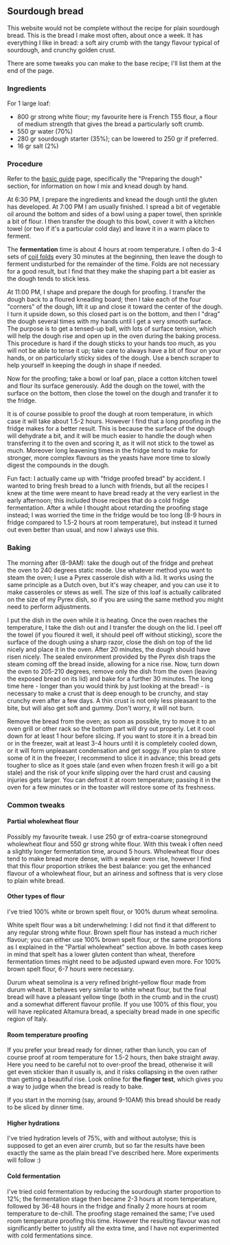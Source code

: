 ## Sourdough bread

This website would not be complete without the recipe for plain sourdough bread. This is the bread I make most often, about once a week. It has everything I
like in bread: a soft airy crumb with the tangy flavour typical of sourdough, and crunchy golden crust.

There are some tweaks you can make to the base recipe; I'll list them at the end of the page.

### Ingredients

For 1 large loaf:
- 800 gr strong white flour; my favourite here is French T55 flour, a flour of medium strength that gives the bread a particularly soft crumb.
- 550 gr water (70%)
- 280 gr sourdough starter (35%); can be lowered to 250 gr if preferred.
- 16 gr salt (2%)

### Procedure

Refer to the [basic guide](...) page, specifically the "Preparing the dough" section, for information on how I mix and knead dough by hand.

At 6:30 PM, I prepare the ingredients and knead the dough until the gluten has developed. At 7:00 PM I am usually finished. I spread a bit of vegetable
oil around the bottom and sides of a bowl using a paper towel, then sprinkle a bit of flour. I then transfer the dough to this bowl, cover it with a kitchen towel
(or two if it's a particular cold day) and leave it in a warm place to ferment.

The **fermentation** time is about 4 hours at room temperature. I often do 3-4 sets of [coil folds](...) every 30 minutes at the beginning, then leave the dough
to ferment undisturbed for the remainder of the time. Folds are not necessary for a good result, but I find that they make the shaping part a bit easier as the
dough tends to stick less.

At 11:00 PM, I shape and prepare the dough for proofing. I transfer the dough back to a floured kneading board; then I take each of the four "corners" of the dough,
lift it up and close it toward the center of the dough. I turn it upside down, so this closed part is on the bottom, and then I "drag" the dough several
times with my hands until I get a very smooth surface. The purpose is to get a tensed-up ball, with lots of surface tension, which will help the dough rise and
open up in the oven during the baking process. This procedure is hard if the dough sticks to your hands too much, as you will not be able to tense it up; take
care to always have a bit of flour on your hands, or on particularly sticky sides of the dough. Use a bench scraper to help yourself in keeping the dough
in shape if needed.

Now for the proofing; take a bowl or loaf pan, place a cotton kitchen towel and flour its surface generously. Add the dough on the towel, with the surface on
the bottom, then close the towel on the dough and transfer it to the fridge.

It is of course possible to proof the dough at room temperature, in which case it will take about 1.5-2 hours. However I find that a long proofing in the
fridge makes for a better result. This is because the surface of the dough will dehydrate a bit, and it will be much easier to handle the dough when
transferring it to the oven and scoring it, as it will not stick to the towel as much. Moreover long leavening times in the fridge tend to make for stronger,
more complex flavours as the yeasts have more time to slowly digest the compounds in the dough.

Fun fact: I actually came up with "fridge proofed bread" by accident. I wanted to bring fresh bread to a lunch with friends, but all the recipes I knew at the time
were meant to have bread ready at the very earliest in the early afternoon; this included those recipes that do a cold fridge fermentation. After a while I
thought about retarding the proofing stage instead; I was worried the time in the fridge would be too long (8-9 hours in fridge compared to 1.5-2 hours at
room temperature), but instead it turned out even better than usual, and now I always use this.

### Baking

The morning after (8-9AM): take the dough out of the fridge and preheat the oven to 240 degrees static mode. Use whatever method you want to steam the oven; I
use a Pyrex casserole dish with a lid. It works using the same principle as a Dutch oven, but it's way cheaper, and you can use it to make casseroles or stews
as well. The size of this loaf is actually calibrated on the size of my Pyrex dish, so if you are using the same method you might need to perform adjustments.

I put the dish in the oven while it is heating. Once the oven reaches the temperature, I take the dish out and I transfer the dough on the lid. I peel off
the towel (if you floured it well, it should peel off without sticking), score the surface of the dough using a sharp razor, close the dish on top of the lid
nicely and place it in the oven. After 20 minutes, the dough should have risen nicely. The sealed environment provided by the Pyrex dish traps the steam coming
off the bread inside, allowing for a nice rise. Now, turn down the oven to 205-210 degrees, remove only the dish from the oven (leaving the exposed bread
on its lid) and bake for a further 30 minutes. The long time here - longer than you would think by just looking at the bread! - is necessary to make a crust
that is deep enough to be crunchy, and stay crunchy even after a few days. A thin crust is not only less pleasant to the bite, but will also get soft and
gummy. Don't worry, it will not burn.

Remove the bread from the oven; as soon as possible, try to move it to an oven grill or other rack so the bottom part will dry out properly. Let it cool down
for at least 1 hour before slicing. If you want to store it in a bread bin or in the freezer, wait at least 3-4 hours until it is completely cooled down, or
it will form unpleasant condensation and get soggy. If you plan to store some of it in the freezer, I recommend to slice it in advance; this bread gets tougher
to slice as it goes stale (and even when frozen fresh it will go a bit stale) and the risk of your knife slipping over the hard crust and causing injuries gets
larger. You can defrost it at room temperature; passing it in the oven for a few minutes or in the toaster will restore some of its freshness.

### Common tweaks

#### Partial wholewheat flour

Possibly my favourite tweak. I use 250 gr of extra-coarse stoneground wholewheat flour and 550 gr strong white flour. With this tweak I often need a slightly
longer fermentation time, around 5 hours. Wholewheat flour does tend to make bread more dense, with a weaker oven rise,
however I find that this flour proportion strikes the best balance: you get the enhanced flavour of a wholewheat flour, but an airiness and softness that is very
close to plain white bread.

#### Other types of flour

I've tried 100% white or brown spelt flour, or 100% durum wheat semolina.

White spelt flour was a bit underwhelming: I did not find it that different to any regular strong white flour. Brown spelt flour has instead a much richer flavour;
you can either use 100% brown spelt flour, or the same proportions as I explained in the "Partial wholewheat" section above. In both cases keep in mind that
spelt has a lower gluten content than wheat, therefore fermentation times might need to be adjusted upward even more. For 100% brown spelt flour, 6-7 hours
were necessary.

Durum wheat semolina is a very refined bright-yellow flour made from durum wheat. It behaves very similar to white wheat flour, but the final bread will have
a pleasant yellow tinge (both in the crumb and in the crust) and a somewhat different flavour profile. If you use 100% of this flour, you will have replicated
Altamura bread, a specialty bread made in one specific region of Italy.

#### Room temperature proofing

If you prefer your bread ready for dinner, rather than lunch, you can of course proof at room temperature for 1.5-2 hours, then bake straight away. Here you
need to be careful not to over-proof the bread, otherwise it will get even stickier than it usually is, and it risks collapsing in the oven rather than
getting a beautiful rise. Look online for **the finger test**, which gives you a way to judge when the bread is ready to bake.

If you start in the morning (say, around 9-10AM) this bread should be ready to be sliced by dinner time.

#### Higher hydrations

I've tried hydration levels of 75%, with and without autolyse; this is supposed to get an even airer crumb, but so far the results have been exactly the same
as the plain bread I've described here. More experiments will follow :)

#### Cold fermentation

I've tried cold fermentation by reducing the sourdough starter proportion to 12%; the fermentation stage then became 2-3 hours at room temperature, followed
by 36-48 hours in the fridge and finally 2 more hours at room temperature to de-chill. The proofing stage remained the same; I've used room temperature
proofing this time. However the resulting flavour was not significantly better to justify all the extra time, and I have not experimented with
cold fermentations since.
